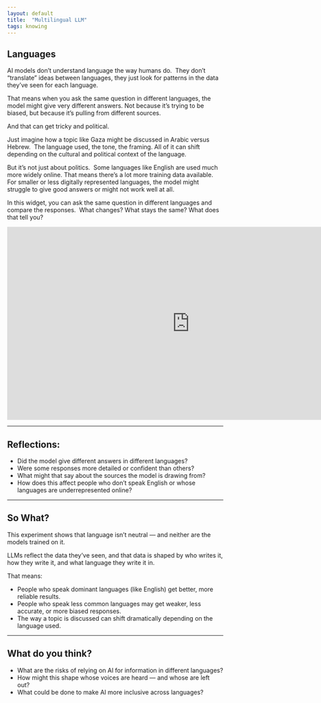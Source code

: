 ```yaml
---
layout: default
title:  "Multilingual LLM"
tags: knowing
---
```


## Languages

AI models don’t understand language the way humans do.  
They don’t “translate” ideas between languages, they just look for patterns in the data they’ve seen for each language.

That means when you ask the same question in different languages, the model might give very different answers. Not because it’s trying to be biased, but because it’s pulling from different sources.

And that can get tricky and political.

Just imagine how a topic like Gaza might be discussed in Arabic versus Hebrew.  
The language used, the tone, the framing. All of it can shift depending on the cultural and political context of the language.

But it’s not just about politics.  
Some languages like English are used much more widely online. That means there’s a lot more training data available.  
For smaller or less digitally represented languages, the model might struggle to give good answers or might not work well at all.

In this widget, you can ask the same question in different languages and compare the responses.  
What changes? What stays the same? What does that tell you?

<iframe
	src="https://willsh1997-llm-multilingual-demo.hf.space"
	frameborder="0"
	width="850"
	height="450"
></iframe>

---

## Reflections:
- Did the model give different answers in different languages?
- Were some responses more detailed or confident than others?
- What might that say about the sources the model is drawing from?
- How does this affect people who don’t speak English or whose languages are underrepresented online?

---

## So What?

This experiment shows that language isn’t neutral — and neither are the models trained on it.

LLMs reflect the data they’ve seen, and that data is shaped by who writes it, how they write it, and what language they write it in.

That means:
- People who speak dominant languages (like English) get better, more reliable results.
- People who speak less common languages may get weaker, less accurate, or more biased responses.
- The way a topic is discussed can shift dramatically depending on the language used.

---

## What do you think?
- What are the risks of relying on AI for information in different languages?
- How might this shape whose voices are heard — and whose are left out?
- What could be done to make AI more inclusive across languages?

